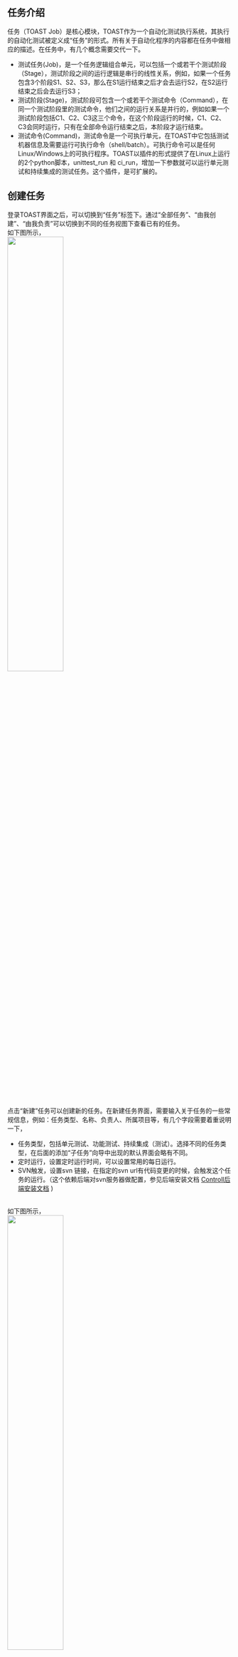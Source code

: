 ## 任务介绍
任务（TOAST Job）是核心模块，TOAST作为一个自动化测试执行系统，其执行的自动化测试被定义成“任务”的形式。所有关于自动化程序的内容都在任务中做相应的描述。在任务中，有几个概念需要交代一下。
* 测试任务(Job)，是一个任务逻辑组合单元，可以包括一个或若干个测试阶段（Stage），测试阶段之间的运行逻辑是串行的线性关系，例如，如果一个任务包含3个阶段S1、S2、S3，那么在S1运行结束之后才会去运行S2，在S2运行结束之后会去运行S3；
* 测试阶段(Stage)，测试阶段可包含一个或若干个测试命令（Command），在同一个测试阶段里的测试命令，他们之间的运行关系是并行的，例如如果一个测试阶段包括C1、C2、C3这三个命令，在这个阶段运行的时候，C1、C2、C3会同时运行，只有在全部命令运行结束之后，本阶段才运行结束。
* 测试命令(Command)，测试命令是一个可执行单元，在TOAST中它包括测试机器信息及需要运行可执行命令（shell/batch）。可执行命令可以是任何Linux/Windows上的可执行程序。TOAST以插件的形式提供了在Linux上运行的2个python脚本，unittest_run 和 ci_run，增加一下参数就可以运行单元测试和持续集成的测试任务。这个插件，是可扩展的。

## 创建任务
登录TOAST界面之后，可以切换到“任务”标签下。通过“全部任务”、“由我创建”、“由我负责”可以切换到不同的任务视图下查看已有的任务。
<br>
如下图所示，
<br>
<img src="https://raw.github.com/wiki/taobao/toast/images/toast-job-mgmt/create-new.png" width="50%"/>
<br>
点击“新建”任务可以创建新的任务。在新建任务界面，需要输入关于任务的一些常规信息，例如：任务类型、名称、负责人、所属项目等，有几个字段需要着重说明一下，
* 任务类型，包括单元测试、功能测试、持续集成（测试）。选择不同的任务类型，在后面的添加“子任务”向导中出现的默认界面会略有不同。
* 定时运行，设置定时运行时间，可以设置常用的每日运行。
* SVN触发，设置svn 链接，在指定的svn url有代码变更的时候，会触发这个任务的运行。（这个依赖后端对svn服务器做配置，参见后端安装文档 <a href="https://github.com/taobao/toast/wiki/Controller%E5%90%8E%E7%AB%AF%E5%AE%89%E8%A3%85%E6%96%87%E6%A1%A3" target="_blank">Controll后端安装文档</a> )
<br>
如下图所示，
<br>
<img src="https://raw.github.com/wiki/taobao/toast/images/toast-job-mgmt/new-job.png" height="50%"/>

### 添加子任务
在上图上点击“添加子任务”，可以进入增加子任务的向导中，这TOAST中，我们把子任务也叫为命令（command），一个或者多个命令可以构成一个阶段（Stage）。在命令模式之下，命令视图可以和单元测试视图、持续集成视图之间做切换。
* 命令模式：命令视图
<br>
<img src="https://raw.github.com/wiki/taobao/toast/images/toast-job-mgmt/add-command-basic-view.png" height="50%"/>
* 命令模式：单元测试视图
* 命令模式：持续集成视图
* 用例模式

## 运行任务
* 手动运行
* SVN触发运行
* 定时任务触发
* API 触发

## 查看运行结果
